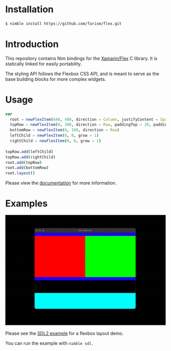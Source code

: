 
# Installation

```sh
$ nimble install https://github.com/farism/flex.git
```

# Introduction

This repository contains Nim bindings for the [Xamarin/Flex](https://github.com/xamarin/flex) C library. It is statically linked for easily portability.

The styling API follows the Flexbox CSS API, and is meant to serve as the base building blocks for more complex widgets.

# Usage

```nim
var 
  root = newFlexItem(640, 480, direction = Column, justifyContent = SpaceBetween)        # black
  topRow = newFlexItem(0, 300, direction = Row, paddingTop = 20, paddingBottom = 20)     # blue
  bottomRow = newFlexItem(0, 100, direction = Row)                                       # teal
  leftChild = newFlexItem(0, 0, grow = 1)                                                # red
  rightChild = newFlexItem(0, 0, grow = 1)                                               # green

topRow.add(leftChild)
topRow.add(rightChild)
root.add(topRow)
root.add(bottomRow)
root.layout()
```

Please view the [documentation](https://farism.github.io/flex/) for more information.

# Examples

![Demo](docs/demo.gif)

Please see the [SDL2 example](examples/sdl.nim) for a flexbox layout demo. 

You can run the example with `nimble sdl`.